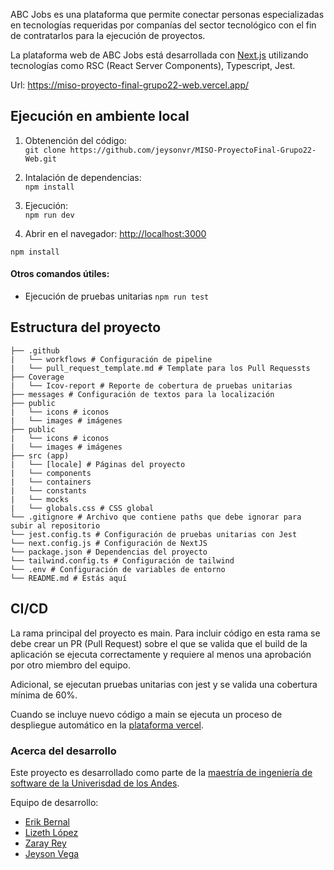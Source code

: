 ABC Jobs es una plataforma que permite conectar personas especializadas en tecnologías requeridas por companías del sector tecnológico con el fin de contratarlos para la ejecución de proyectos.

La plataforma web de ABC Jobs está desarrollada con [Next.js](https://nextjs.org/) utilizando tecnologías como RSC (React Server Components), Typescript, Jest.

Url: https://miso-proyecto-final-grupo22-web.vercel.app/


## Ejecución en ambiente local

1. Obtenención del código: <br>
`git clone https://github.com/jeysonvr/MISO-ProyectoFinal-Grupo22-Web.git`

2. Intalación de dependencias: <br>
`npm install`

3. Ejecución: <br>
`npm run dev`

4. Abrir en el navegador: [http://localhost:3000](http://localhost:3000)

```
npm install
```

#### Otros comandos útiles:
* Ejecución de pruebas unitarias `npm run test`


## Estructura del proyecto
````
├── .github
|   └── workflows # Configuración de pipeline
|   └── pull_request_template.md # Template para los Pull Requessts
├── Coverage
|   └── Icov-report # Reporte de cobertura de pruebas unitarias
├── messages # Configuración de textos para la localización 
├── public
|   └── icons # iconos
|   └── images # imágenes
├── public
|   └── icons # iconos
|   └── images # imágenes
├── src (app)
|   └── [locale] # Páginas del proyecto
|   └── components
|   └── containers
|   └── constants
|   └── mocks
|   └── globals.css # CSS global
└── .gitignore # Archivo que contiene paths que debe ignorar para subir al repositorio
└── jest.config.ts # Configuración de pruebas unitarias con Jest
└── next.config.js # Configuración de NextJS
└── package.json # Dependencias del proyecto
└── tailwind.config.ts # Configuración de tailwind
└── .env # Configuración de variables de entorno
└── README.md # Estás aquí
````

## CI/CD

La rama principal del proyecto es main. Para incluir código en esta rama se debe crear un PR (Pull Request) sobre el que se valida que el build de la aplicación se ejecuta correctamente y requiere al menos una aprobación por otro miembro del equipo.

Adicional, se ejecutan pruebas unitarias con jest y se valida una cobertura mínima de 60%.

Cuando se incluye nuevo código a main se ejecuta un proceso de despliegue automático en la [plataforma vercel](https://vercel.com/new?utm_medium=default-template&filter=next.js&utm_source=create-next-app&utm_campaign=create-next-app-readme).


### Acerca del desarrollo

Este proyecto es desarrollado como parte de la [maestría de ingeniería de software de la Univerisdad de los Andes](https://sistemas.uniandes.edu.co/maestrias/miso/virtual/).

Equipo de desarrollo:
* [Erik Bernal](https://github.com/ErikBernal94)
* [Lizeth López](https://github.com/lizlopez10)
* [Zaray Rey](https://github.com/VivianaReyV)
* [Jeyson Vega](https://github.com/jeysonvr)
